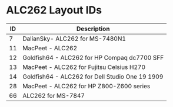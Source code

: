 # ALC262 Layout IDs

| ID | Description |
|---|---|
| 7 | DalianSky- ALC262 for MS-7480N1 |
| 11 | MacPeet - ALC262 |
| 12 | Goldfish64 - ALC262 for HP Compaq dc7700 SFF |
| 13 | MacPeet - ALC262 for Fujitsu Celsius H270 |
| 14 | Goldfish64 - ALC262 for Dell Studio One 19 1909 |
| 28 | MacPeet - ALC262 for HP Z800-Z600 series |
| 66 | ALC262 for MS-7847 |
